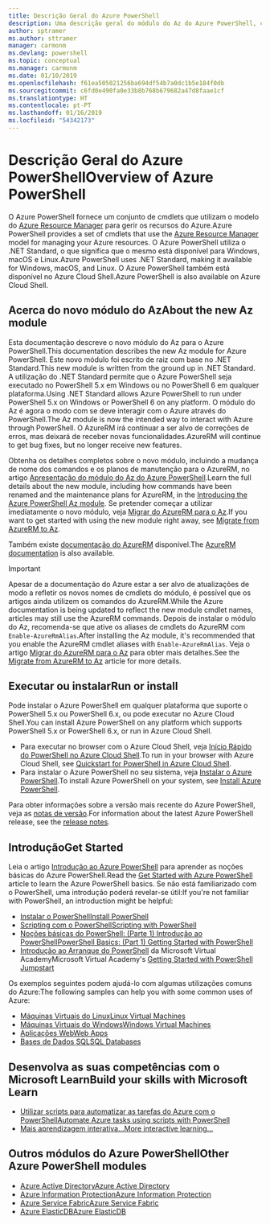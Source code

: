 ```yaml
---
title: Descrição Geral do Azure PowerShell
description: Uma descrição geral do módulo do Az do Azure PowerShell, com informações sobre como instalar e começar a utilizar.
author: sptramer
ms.author: sttramer
manager: carmonm
ms.devlang: powershell
ms.topic: conceptual
ms.manager: carmonm
ms.date: 01/10/2019
ms.openlocfilehash: f61ea505021256ba694df54b7a0dc1b5e184f0db
ms.sourcegitcommit: c6fd0e490fa0e33b8b768b679682a47d8faae1cf
ms.translationtype: HT
ms.contentlocale: pt-PT
ms.lasthandoff: 01/16/2019
ms.locfileid: "54342173"
---
```

# <a name="overview-of-azure-powershell"></a><span data-ttu-id="5ad77-103">Descrição Geral do Azure PowerShell</span><span class="sxs-lookup"><span data-stu-id="5ad77-103">Overview of Azure PowerShell</span></span>

<span data-ttu-id="5ad77-104">O Azure PowerShell fornece um conjunto de cmdlets que utilizam o modelo do [Azure Resource Manager](/azure/azure-resource-manager/resource-group-overview) para gerir os recursos do Azure.</span><span class="sxs-lookup"><span data-stu-id="5ad77-104">Azure PowerShell provides a set of cmdlets that use the [Azure Resource Manager](/azure/azure-resource-manager/resource-group-overview) model for managing your Azure resources.</span></span> <span data-ttu-id="5ad77-105">O Azure PowerShell utiliza o .NET Standard, o que significa que o mesmo está disponível para Windows, macOS e Linux.</span><span class="sxs-lookup"><span data-stu-id="5ad77-105">Azure PowerShell uses .NET Standard, making it available for Windows, macOS, and Linux.</span></span>
<span data-ttu-id="5ad77-106">O Azure PowerShell também está disponível no Azure Cloud Shell.</span><span class="sxs-lookup"><span data-stu-id="5ad77-106">Azure PowerShell is also available on Azure Cloud Shell.</span></span>

## <a name="about-the-new-az-module"></a><span data-ttu-id="5ad77-107">Acerca do novo módulo do Az</span><span class="sxs-lookup"><span data-stu-id="5ad77-107">About the new Az module</span></span>

<span data-ttu-id="5ad77-108">Esta documentação descreve o novo módulo do Az para o Azure PowerShell.</span><span class="sxs-lookup"><span data-stu-id="5ad77-108">This documentation describes the new Az module for Azure PowerShell.</span></span> <span data-ttu-id="5ad77-109">Este novo módulo foi escrito de raiz com base no .NET Standard.</span><span class="sxs-lookup"><span data-stu-id="5ad77-109">This new module is written from the ground up in .NET Standard.</span></span> <span data-ttu-id="5ad77-110">A utilização do .NET Standard permite que o Azure PowerShell seja executado no PowerShell 5.x em Windows ou no PowerShell 6 em qualquer plataforma.</span><span class="sxs-lookup"><span data-stu-id="5ad77-110">Using .NET Standard allows Azure PowerShell to run under PowerShell 5.x on Windows or PowerShell 6 on any platform.</span></span> <span data-ttu-id="5ad77-111">O módulo do Az é agora o modo com se deve interagir com o Azure através do PowerShell.</span><span class="sxs-lookup"><span data-stu-id="5ad77-111">The Az module is now the intended way to interact with Azure through PowerShell.</span></span>
<span data-ttu-id="5ad77-112">O AzureRM irá continuar a ser alvo de correções de erros, mas deixará de receber novas funcionalidades.</span><span class="sxs-lookup"><span data-stu-id="5ad77-112">AzureRM will continue to get bug fixes, but no longer receive new features.</span></span>

<span data-ttu-id="5ad77-113">Obtenha os detalhes completos sobre o novo módulo, incluindo a mudança de nome dos comandos e os planos de manutenção para o AzureRM, no artigo [Apresentação do módulo do Az do Azure PowerShell](new-azureps-module-az.md).</span><span class="sxs-lookup"><span data-stu-id="5ad77-113">Learn the full details about the new module, including how commands have been renamed and the maintenance plans for AzureRM, in the [Introducing the Azure PowerShell Az module](new-azureps-module-az.md).</span></span> <span data-ttu-id="5ad77-114">Se pretender começar a utilizar imediatamente o novo módulo, veja [Migrar do AzureRM para o Az](migrate-from-azurerm-to-az.md).</span><span class="sxs-lookup"><span data-stu-id="5ad77-114">If you want to get started with using the new module right away, see [Migrate from AzureRM to Az](migrate-from-azurerm-to-az.md).</span></span>

<span data-ttu-id="5ad77-115">Também existe [documentação do AzureRM](/powershell/azure/azurerm) disponível.</span><span class="sxs-lookup"><span data-stu-id="5ad77-115">The [AzureRM documentation](/powershell/azure/azurerm) is also available.</span></span>

> [!IMPORTANT]
>
> <span data-ttu-id="5ad77-116">Apesar de a documentação do Azure estar a ser alvo de atualizações de modo a refletir os novos nomes de cmdlets do módulo, é possível que os artigos ainda utilizem os comandos do AzureRM.</span><span class="sxs-lookup"><span data-stu-id="5ad77-116">While the Azure documentation is being updated to reflect the new module cmdlet names, articles may still use the AzureRM commands.</span></span> <span data-ttu-id="5ad77-117">Depois de instalar o módulo do Az, recomenda-se que ative os aliases de cmdlets do AzureRM com `Enable-AzureRmAlias`.</span><span class="sxs-lookup"><span data-stu-id="5ad77-117">After installing the Az module, it's recommended that you enable the AzureRM cmdlet aliases with `Enable-AzureRmAlias`.</span></span> <span data-ttu-id="5ad77-118">Veja o artigo [Migrar do AzureRM para o Az](migrate-from-azurerm-to-az.md) para obter mais detalhes.</span><span class="sxs-lookup"><span data-stu-id="5ad77-118">See the [Migrate from AzureRM to Az](migrate-from-azurerm-to-az.md) article for more details.</span></span>

## <a name="run-or-install"></a><span data-ttu-id="5ad77-119">Executar ou instalar</span><span class="sxs-lookup"><span data-stu-id="5ad77-119">Run or install</span></span>

<span data-ttu-id="5ad77-120">Pode instalar o Azure PowerShell em qualquer plataforma que suporte o PowerShell 5.x ou PowerShell 6.x, ou pode executar no Azure Cloud Shell.</span><span class="sxs-lookup"><span data-stu-id="5ad77-120">You can install Azure PowerShell on any platform which supports PowerShell 5.x or PowerShell 6.x, or run in Azure Cloud Shell.</span></span>

* <span data-ttu-id="5ad77-121">Para executar no browser com o Azure Cloud Shell, veja [Início Rápido do PowerShell no Azure Cloud Shell](/azure/cloud-shell/quickstart-powershell).</span><span class="sxs-lookup"><span data-stu-id="5ad77-121">To run in your browser with Azure Cloud Shell, see [Quickstart for PowerShell in Azure Cloud Shell](/azure/cloud-shell/quickstart-powershell).</span></span>
* <span data-ttu-id="5ad77-122">Para instalar o Azure PowerShell no seu sistema, veja [Instalar o Azure PowerShell](install-az-ps.md).</span><span class="sxs-lookup"><span data-stu-id="5ad77-122">To install Azure PowerShell on your system, see [Install Azure PowerShell](install-az-ps.md).</span></span>

<span data-ttu-id="5ad77-123">Para obter informações sobre a versão mais recente do Azure PowerShell, veja as [notas de versão](release-notes-azureps.md).</span><span class="sxs-lookup"><span data-stu-id="5ad77-123">For information about the latest Azure PowerShell release, see the [release notes](release-notes-azureps.md).</span></span>

## <a name="get-started"></a><span data-ttu-id="5ad77-124">Introdução</span><span class="sxs-lookup"><span data-stu-id="5ad77-124">Get Started</span></span>

<span data-ttu-id="5ad77-125">Leia o artigo [Introdução ao Azure PowerShell](get-started-azureps.md) para aprender as noções básicas do Azure PowerShell.</span><span class="sxs-lookup"><span data-stu-id="5ad77-125">Read the [Get Started with Azure PowerShell](get-started-azureps.md) article to learn the Azure PowerShell basics.</span></span> <span data-ttu-id="5ad77-126">Se não está familiarizado com o PowerShell, uma introdução poderá revelar-se útil:</span><span class="sxs-lookup"><span data-stu-id="5ad77-126">If you're not familiar with PowerShell, an introduction might be helpful:</span></span>

* [<span data-ttu-id="5ad77-127">Instalar o PowerShell</span><span class="sxs-lookup"><span data-stu-id="5ad77-127">Install PowerShell</span></span>](/powershell/scripting/install/installing-powershell)
* [<span data-ttu-id="5ad77-128">Scripting com o PowerShell</span><span class="sxs-lookup"><span data-stu-id="5ad77-128">Scripting with PowerShell</span></span>](/powershell/scripting/powershell-scripting)
* [<span data-ttu-id="5ad77-129">Noções básicas do PowerShell: (Parte 1) Introdução ao PowerShell</span><span class="sxs-lookup"><span data-stu-id="5ad77-129">PowerShell Basics: (Part 1) Getting Started with PowerShell</span></span>](https://channel9.msdn.com/Blogs/Taste-of-Premier/PowerShellBasicsPart1)
* <span data-ttu-id="5ad77-130">[Introdução ao Arranque do PowerShell](https://mva.microsoft.com/liveevents/powershell-jumpstart) da Microsoft Virtual Academy</span><span class="sxs-lookup"><span data-stu-id="5ad77-130">Microsoft Virtual Academy's [Getting Started with PowerShell Jumpstart](https://mva.microsoft.com/liveevents/powershell-jumpstart)</span></span>

<span data-ttu-id="5ad77-131">Os exemplos seguintes podem ajudá-lo com algumas utilizações comuns do Azure:</span><span class="sxs-lookup"><span data-stu-id="5ad77-131">The following samples can help you with some common uses of Azure:</span></span>

* [<span data-ttu-id="5ad77-132">Máquinas Virtuais do Linux</span><span class="sxs-lookup"><span data-stu-id="5ad77-132">Linux Virtual Machines</span></span>](/azure/virtual-machines/virtual-machines-linux-powershell-samples?toc=/powershell/azure/toc.json)
* [<span data-ttu-id="5ad77-133">Máquinas Virtuais do Windows</span><span class="sxs-lookup"><span data-stu-id="5ad77-133">Windows Virtual Machines</span></span>](/azure/virtual-machines/virtual-machines-windows-powershell-samples?toc=/powershell/azure/toc.json)
* [<span data-ttu-id="5ad77-134">Aplicações Web</span><span class="sxs-lookup"><span data-stu-id="5ad77-134">Web Apps</span></span>](/azure/app-service-web/app-service-powershell-samples?toc=/powershell/azure/toc.json)
* [<span data-ttu-id="5ad77-135">Bases de Dados SQL</span><span class="sxs-lookup"><span data-stu-id="5ad77-135">SQL Databases</span></span>](/azure/sql-database/sql-database-powershell-samples?toc=/powershell/azure/toc.json)

## <a name="build-your-skills-with-microsoft-learn"></a><span data-ttu-id="5ad77-136">Desenvolva as suas competências com o Microsoft Learn</span><span class="sxs-lookup"><span data-stu-id="5ad77-136">Build your skills with Microsoft Learn</span></span>

- [<span data-ttu-id="5ad77-137">Utilizar scripts para automatizar as tarefas do Azure com o PowerShell</span><span class="sxs-lookup"><span data-stu-id="5ad77-137">Automate Azure tasks using scripts with PowerShell</span></span>](/learn/modules/automate-azure-tasks-with-powershell/)
- [<span data-ttu-id="5ad77-138">Mais aprendizagem interativa...</span><span class="sxs-lookup"><span data-stu-id="5ad77-138">More interactive learning...</span></span>](/learn/browse/?term=powershell)

## <a name="other-azure-powershell-modules"></a><span data-ttu-id="5ad77-139">Outros módulos do Azure PowerShell</span><span class="sxs-lookup"><span data-stu-id="5ad77-139">Other Azure PowerShell modules</span></span>

* [<span data-ttu-id="5ad77-140">Azure Active Directory</span><span class="sxs-lookup"><span data-stu-id="5ad77-140">Azure Active Directory</span></span>](/powershell/azure/active-directory/)
* [<span data-ttu-id="5ad77-141">Azure Information Protection</span><span class="sxs-lookup"><span data-stu-id="5ad77-141">Azure Information Protection</span></span>](/powershell/azure/aip/)
* [<span data-ttu-id="5ad77-142">Azure Service Fabric</span><span class="sxs-lookup"><span data-stu-id="5ad77-142">Azure Service Fabric</span></span>](/powershell/azure/service-fabric/)
* [<span data-ttu-id="5ad77-143">Azure ElasticDB</span><span class="sxs-lookup"><span data-stu-id="5ad77-143">Azure ElasticDB</span></span>](/powershell/azure/elasticdbjobs/)
